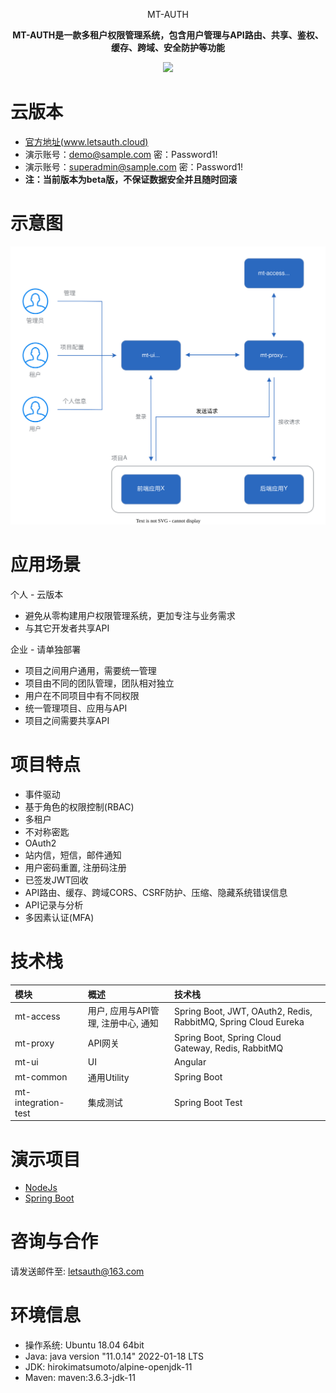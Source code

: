 <p align="center" >
    MT-AUTH
</p>
<p align="center">
  <strong>MT-AUTH是一款多租户权限管理系统，包含用户管理与API路由、共享、鉴权、缓存、跨域、安全防护等功能</strong>
</p>

<p align="center">
    <img src="https://img.shields.io/github/last-commit/publicdevop2019/mt-auth.svg?style=flat-square" />
</p>

# 云版本

- [官方地址(www.letsauth.cloud)](https://www.letsauth.cloud/login)
- 演示账号：demo@sample.com 密：Password1!
- 演示账号：superadmin@sample.com 密：Password1!
- **注：当前版本为beta版，不保证数据安全并且随时回滚**
# 示意图

![arthitecture](./doc/arthitecture/architecture.drawio.svg)

# 应用场景

个人 - 云版本

- 避免从零构建用户权限管理系统，更加专注与业务需求
- 与其它开发者共享API

企业 - 请单独部署

- 项目之间用户通用，需要统一管理
- 项目由不同的团队管理，团队相对独立
- 用户在不同项目中有不同权限
- 统一管理项目、应用与API
- 项目之间需要共享API

# 项目特点

- 事件驱动
- 基于角色的权限控制(RBAC)
- 多租户
- 不对称密匙
- OAuth2
- 站内信，短信，邮件通知
- 用户密码重置, 注册码注册
- 已签发JWT回收
- API路由、缓存、跨域CORS、CSRF防护、压缩、隐藏系统错误信息
- API记录与分析
- 多因素认证(MFA)


# 技术栈

| 模块                  | 概述                     | 技术栈                                                            |  
|:--------------------|:-----------------------|:---------------------------------------------------------------|
| mt-access           | 用户, 应用与API管理, 注册中心, 通知 | Spring Boot, JWT, OAuth2, Redis, RabbitMQ, Spring Cloud Eureka |
| mt-proxy            | API网关                  | Spring Boot, Spring Cloud Gateway, Redis, RabbitMQ             |
| mt-ui               | UI                     | Angular                                                        |
| mt-common           | 通用Utility              | Spring Boot                                                    |
| mt-integration-test | 集成测试                   | Spring Boot Test                                               |

# 演示项目
- [NodeJs](./mt-sample/nodejs)
- [Spring Boot](./mt-sample/spring-boot)
# 咨询与合作
请发送邮件至: letsauth@163.com
# 环境信息
- 操作系统: Ubuntu  18.04 64bit
- Java: java version "11.0.14" 2022-01-18 LTS
- JDK: hirokimatsumoto/alpine-openjdk-11
- Maven: maven:3.6.3-jdk-11